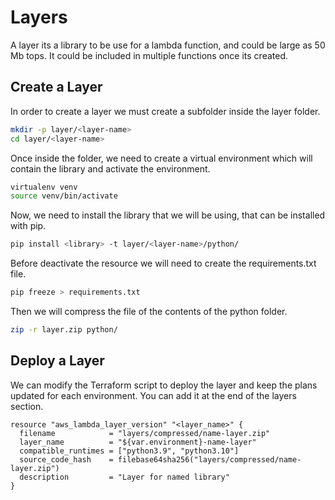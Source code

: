 # Layers

A layer its a library to be use for a lambda function, and could be large as 50 Mb tops. It could be included in multiple functions once its created.

## Create a Layer

In order to create a layer we must create a subfolder inside the layer folder.

```bash
mkdir -p layer/<layer-name>
cd layer/<layer-name>
```

Once inside the folder, we need to create a virtual environment which will contain the library and activate the environment.

```bash
virtualenv venv
source venv/bin/activate
```

Now, we need to install the library that we will be using, that can be installed with pip.

```bash
pip install <library> -t layer/<layer-name>/python/
```

Before deactivate the resource we will need to create the requirements.txt file.

```bash
pip freeze > requirements.txt
```

Then we will compress the file of the contents of the python folder.

```bash
zip -r layer.zip python/
```

## Deploy a Layer

We can modify the Terraform script to deploy the layer and keep the plans updated for each environment. You can add it at the end of the layers section.

```hcl
resource "aws_lambda_layer_version" "<layer_name>" {
  filename            = "layers/compressed/name-layer.zip"
  layer_name          = "${var.environment}-name-layer"
  compatible_runtimes = ["python3.9", "python3.10"]
  source_code_hash    = filebase64sha256("layers/compressed/name-layer.zip")
  description         = "Layer for named library"
}
```